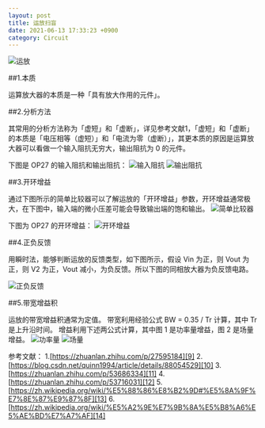 ```yaml
---
layout: post
title: 运放扫盲
date: 2021-06-13 17:33:23 +0900
category: Circuit
---
```


![运放][1]

##1.本质

运算放大器的本质是一种「具有放大作用的元件」。

##2.分析方法

其常用的分析方法称为「虚短」和「虚断」，详见参考文献1，「虚短」和「虚断」的本质是「电压相等（虚短）」和「电流为零（虚断）」，其更本质的原因是运算放大器可以看做一个输入阻抗无穷大，输出阻抗为 0 的元件。

下图是 OP27 的输入阻抗和输出阻抗：
![输入阻抗][2]
![输出阻抗][3]

##3.开环增益

通过下图所示的简单比较器可以了解运放的「开环增益」参数，开环增益通常极大，在下图中，输入端的微小压差可能会导致输出端的饱和输出。
![简单比较器][4]

下图为 OP27 的开环增益：
![开环增益][5]

##4.正负反馈

用瞬时法，能够判断运放的反馈类型，如下图所示，假设 Vin 为正，则 Vout 为正，则 V2 为正，Vout 减小，为负反馈。所以下图的同相放大器为负反馈电路。

![正负反馈][6]

##5.带宽增益积

运放的带宽增益积通常为定值。
带宽利用经验公式 BW = 0.35 / Tr 计算，其中 Tr 是上升沿时间。
增益利用下述两公式计算，其中图 1 是功率量增益，图 2 是场量增益。
![功率量][7]
![场量][8]

参考文献：
1.[https://zhuanlan.zhihu.com/p/27595184][9]
2.[https://blog.csdn.net/quinn1994/article/details/88054529][10]
3.[https://zhuanlan.zhihu.com/p/53686334][11]
4.[https://zhuanlan.zhihu.com/p/53716031][12]
5.[https://zh.wikipedia.org/wiki/%E5%88%86%E8%B2%9D#%E5%8A%9F%E7%8E%87%E9%87%8F][13]
6.[https://zh.wikipedia.org/wiki/%E5%A2%9E%E7%9B%8A%E5%B8%A6%E5%AE%BD%E7%A7%AF][14]


  [1]: http://static.zybuluo.com/tudouchuixue/t939soirqy5li7k2sfyw5ew7/image_1f4rfqulbib01t6t1vsihk6vii9.png
  [2]: http://static.zybuluo.com/tudouchuixue/p6zls31aohzgavnpviiu8vuy/image_1f4r0g0hs1rhq1gjpbfme9l7ra9.png
  [3]: http://static.zybuluo.com/tudouchuixue/u9sm04o3oeu65st6zoguldvp/image_1f4r0gevb1gmk1huf1aka105i9r7m.png
  [4]: http://static.zybuluo.com/tudouchuixue/bc5blmgpdfsj92j0fhww8ecj/image_1f4r1j6fd1lrp1upa1qe0v06tag1g.png
  [5]: http://static.zybuluo.com/tudouchuixue/o6bambatzk75wk4zpp5rjs6p/image_1f4r1ievejjr1beg197m16vi18ec13.png
  [6]: http://static.zybuluo.com/tudouchuixue/q9994no0nj7bspsz6z5p8lat/image_1f4ukf17teu91jpc7aqsda18cc9.png
  [7]: http://static.zybuluo.com/tudouchuixue/vdm0rlyy1pqq8ejchv7cmkz9/image_1f4ukpviv1ogmu071epl3ubvlqm.png
  [8]: http://static.zybuluo.com/tudouchuixue/89m4gas8ga0znr7u0bo96el7/image_1f4ukq77j1jucqgrcm51iumrio13.png
  [9]: https://zhuanlan.zhihu.com/p/27595184
  [10]: https://blog.csdn.net/quinn1994/article/details/88054529
  [11]: https://zhuanlan.zhihu.com/p/53686334
  [12]: https://zhuanlan.zhihu.com/p/53716031
  [13]: https://zh.wikipedia.org/wiki/%E5%88%86%E8%B2%9D#%E5%8A%9F%E7%8E%87%E9%87%8F
  [14]: https://zh.wikipedia.org/wiki/%E5%A2%9E%E7%9B%8A%E5%B8%A6%E5%AE%BD%E7%A7%AF